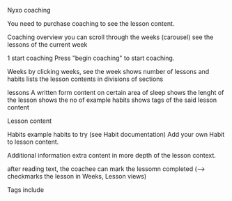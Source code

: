 

Nyxo coaching

You need to purchase coaching to see the lesson content.


Coaching overview
you can scroll through the weeks (carousel)
see the lessons of the current week



1 start coaching 
Press "begin coaching" to start coaching.

Weeks 
by clicking weeks, see the week
shows number of lessons and habits
lists the lesson contents in divisions of sections


lessons
A written form content on certain area of sleep
shows the lenght of the lesson
shows the no of example habits
shows tags of the said lesson content

Lesson content


Habits 
example habits to try (see Habit documentation)
Add your own Habit to lesson content.

Additional information
 extra content in more depth of the lesson context.



after reading text, the coachee can mark the lessomn completed (--> checkmarks the lesson in Weeks, Lesson views)



Tags
include
